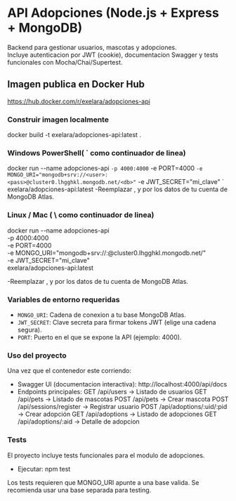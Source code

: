 # API Adopciones (Node.js + Express + MongoDB)
Backend para gestionar usuarios, mascotas y adopciones.  
Incluye autenticacion por JWT (cookie), documentacion Swagger y tests funcionales con Mocha/Chai/Supertest.

## Imagen publica en Docker Hub
https://hub.docker.com/r/exelara/adopciones-api

### Construir imagen localmente
docker build -t exelara/adopciones-api:latest .

### Windows PowerShell( ` como continuador de linea)
docker run --name adopciones-api `
  -p 4000:4000 `
  -e PORT=4000 `
  -e MONGO_URI="mongodb+srv://<user>:<pass>@cluster0.lhgghkl.mongodb.net/<db>" `
  -e JWT_SECRET="mi_clave" `
  exelara/adopciones-api:latest
-Reemplazar <user>, <pass> y <db> por los datos de tu cuenta de MongoDB Atlas.

### Linux / Mac ( \ como continuador de linea)
docker run --name adopciones-api \
  -p 4000:4000 \
  -e PORT=4000 \
  -e MONGO_URI="mongodb+srv://<user>:<pass>@cluster0.lhgghkl.mongodb.net/<db>" \
  -e JWT_SECRET="mi_clave" \
  exelara/adopciones-api:latest

-Reemplazar <user>, <pass> y <db> por los datos de tu cuenta de MongoDB Atlas.

### Variables de entorno requeridas
- `MONGO_URI`: Cadena de conexion a tu base MongoDB Atlas.  
- `JWT_SECRET`: Clave secreta para firmar tokens JWT (elige una cadena segura).
- `PORT`: Puerto en el que se expone la API (ejemplo: 4000).

### Uso del proyecto
Una vez que el contenedor este corriendo:
- Swagger UI (documentacion interactiva):
    http://localhost:4000/api/docs
- Endpoints principales:
    GET /api/users → Listado de usuarios
    GET /api/pets → Listado de mascotas
    POST /api/pets → Crear mascota
    POST /api/sessions/register → Registrar usuario
    POST /api/adoptions/:uid/:pid → Crear adopción
    GET /api/adoptions → Listado de adopciones
    GET /api/adoptions/:aid → Detalle de adopcion

### Tests
El proyecto incluye tests funcionales para el modulo de adopciones.
- Ejecutar:   npm test

Los tests requieren que MONGO_URI apunte a una base valida. Se recomienda usar una base separada para testing.